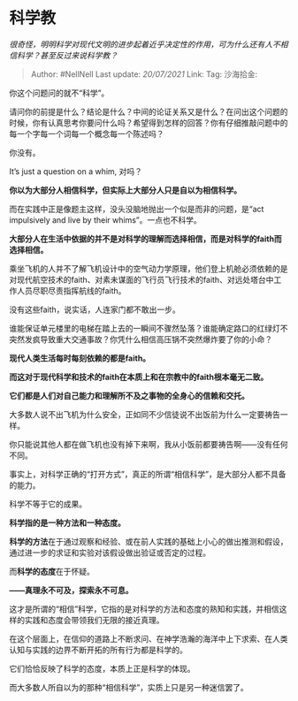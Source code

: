 # 科学教

*很奇怪，明明科学对现代文明的进步起着近乎决定性的作用，可为什么还有人不相信科学？甚至反过来说科学教？*

> Author: #NellNell
> Last update: *20/07/2021*
> Link:
> Tag:
> 沙海拾金:

你这个问题问的就不“科学”。

请问你的前提是什么？结论是什么？中间的论证关系又是什么？在问出这个问题的时候，你有认真思考你要问什么吗？希望得到怎样的回答？你有仔细推敲问题中的每一个字每一个词每一个概念每一个陈述吗？

你没有。

It’s just a question on a whim, 对吗？

**你以为大部分人相信科学，但实际上大部分人只是自以为相信科学。**

而在实践中正是像题主这样，没头没脑地抛出一个似是而非的问题，是“act impulsively and live by their whims”。一点也不科学。

**大部分人在生活中依据的并不是对科学的理解而选择相信，而是对科学的faith而选择相信。**

乘坐飞机的人并不了解飞机设计中的空气动力学原理，他们登上机舱必须依赖的是对现代航空技术的faith、对素未谋面的飞行员飞行技术的faith、对远处塔台中工作人员尽职尽责指挥航线的faith。

没有这些faith，说实话，人连家门都不敢出一步。

谁能保证单元楼里的电梯在踏上去的一瞬间不骤然坠落？谁能确定路口的红绿灯不突然发疯导致重大交通事故？你凭什么相信高压锅不突然爆炸要了你的小命？

**现代人类生活每时每刻依赖的都是faith。**

**而这对于现代科学和技术的faith在本质上和在宗教中的faith根本毫无二致。**

**它们都是人们对自己能力和理解所不及之事物的全身心的信赖和交托。**

大多数人说不出飞机为什么安全，正如同不少信徒说不出饭前为什么一定要祷告一样。

你只能说其他人都在做飞机也没有掉下来啊，我从小饭前都要祷告啊——没有任何不同。

事实上，对科学正确的“打开方式”，真正的所谓“相信科学”，是大部分人都不具备的能力。

科学不等于它的成果。

**科学指的是一种方法和一种态度。**

**科学的方法**在于通过观察和经验、或在前人实践的基础上小心的做出推测和假设，通过进一步的求证和实验对该假设做出验证或否定的过程。

而**科学的态度**在于怀疑。

**——真理永不可及，探索永不可息。**

这才是所谓的“相信”科学，它指的是对科学的方法和态度的熟知和实践，并相信这样的实践和态度会带领我们无限的接近真理。

在这个层面上，在信仰的道路上不断求问、在神学浩瀚的海洋中上下求索、在人类认知与实践的边界不断开拓的所有行为都是科学的。

它们恰恰反映了科学的态度，本质上正是科学的体现。

而大多数人所自以为的那种“相信科学”，实质上只是另一种迷信罢了。
